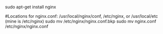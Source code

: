 sudo apt-get install nginx

#Locations for nginx.conf: /usr/local/nginx/conf, /etc/nginx, or /usr/local/etc (mine is /etc/nginx)
sudo mv /etc/nginx/nginx.conf.bkp
sudo mv nginx.conf /etc/nginx/nginx.conf
